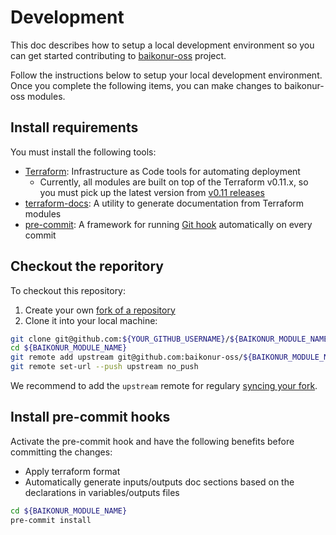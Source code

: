 # Development

This doc describes how to setup a local development environment so you can get started contributing to [baikonur-oss](https://github.com/baikonur-oss) project.

Follow the instructions below to setup your local development environment. Once you complete the following items, you can make changes to baikonur-oss modules.

## Install requirements

You must install the following tools:

- [Terraform](https://www.terraform.io/): Infrastructure as Code tools for automating deployment
  - Currently, all modules are built on top of the Terraform v0.11.x, so you must pick up the latest version from [v0.11 releases](https://releases.hashicorp.com/terraform/)
- [terraform-docs](https://github.com/segmentio/terraform-docs): A utility to generate documentation from Terraform modules
- [pre-commit](https://pre-commit.com/): A framework for running [Git hook](https://git-scm.com/docs/githooks) automatically on every commit

## Checkout the reporitory

To checkout this repository:

1. Create your own [fork of a repository](https://help.github.com/articles/fork-a-repo/)
1. Clone it into your local machine:

```bash
git clone git@github.com:${YOUR_GITHUB_USERNAME}/${BAIKONUR_MODULE_NAME}.git
cd ${BAIKONUR_MODULE_NAME}
git remote add upstream git@github.com:baikonur-oss/${BAIKONUR_MODULE_NAME}.git
git remote set-url --push upstream no_push
```

We recommend to add the `upstream` remote for regulary [syncing your fork](https://help.github.com/articles/syncing-a-fork/).

## Install pre-commit hooks

Activate the pre-commit hook and have the following benefits before committing the changes:

- Apply terraform format
- Automatically generate inputs/outputs doc sections based on the declarations in variables/outputs files

```bash
cd ${BAIKONUR_MODULE_NAME}
pre-commit install
```
